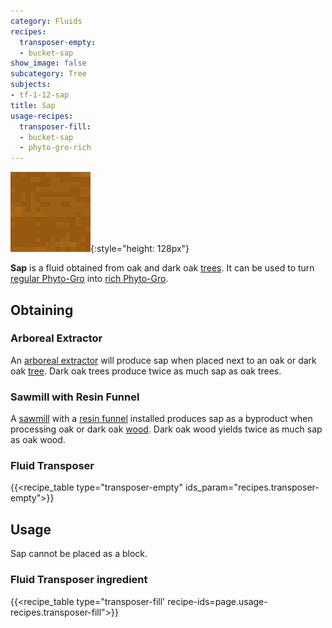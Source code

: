 ```yaml
---
category: Fluids
recipes:
  transposer-empty:
  - bucket-sap
show_image: false
subcategory: Tree
subjects:
- tf-1-12-sap
title: Sap
usage-recipes:
  transposer-fill:
  - bucket-sap
  - phyto-gro-rich
---
```


![Sap](/assets/images/docs/1.12/thermal-foundation/sap.gif){:style="height: 128px"}


**Sap** is a fluid obtained from oak and dark oak
[trees](https://minecraft.gamepedia.com/Tree). It can be used to turn [regular
Phyto-Gro](../phyto-gro/) into [rich Phyto-Gro](../rich-phyto-gro/).


Obtaining
---------

### Arboreal Extractor
An [arboreal extractor](../../thermal-expansion/arboreal-extractor/) will
produce sap when placed next to an oak or dark oak
[tree](https://minecraft.gamepedia.com/Tree). Dark oak trees produce twice as
much sap as oak trees.

### Sawmill with Resin Funnel
A [sawmill](../../thermal-expansion/sawmill/) with a [resin
funnel](../../thermal-expansion/augment-resin-funnel/) installed produces sap as
a byproduct when processing oak or dark oak
[wood](https://minecraft.gamepedia.com/Wood). Dark oak wood yields twice as much
sap as oak wood.

### Fluid Transposer
{{<recipe_table type="transposer-empty" ids_param="recipes.transposer-empty">}}


Usage
-----

Sap cannot be placed as a block.

### Fluid Transposer ingredient
{{<recipe_table type="transposer-fill' recipe-ids=page.usage-recipes.transposer-fill">}}
